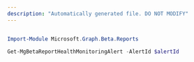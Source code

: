 ```yaml
---
description: "Automatically generated file. DO NOT MODIFY"
---
```


```powershell

Import-Module Microsoft.Graph.Beta.Reports

Get-MgBetaReportHealthMonitoringAlert -AlertId $alertId

```